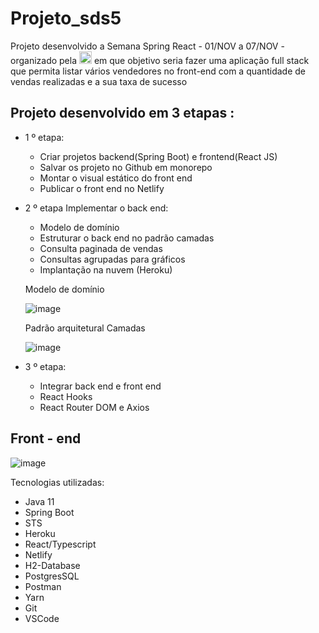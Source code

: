# Projeto_sds5

Projeto desenvolvido a Semana Spring React - 01/NOV a 07/NOV - organizado pela
<a href="https://devsuperior.com.br/"><img height="20" src="https://devsuperior.com.br/_next/static/images/complete_logo-b49596a32b06eba677b5b122390a1099.svg" /></a>
em que objetivo seria fazer uma aplicação full stack que permita listar vários vendedores no front-end com a quantidade de vendas realizadas e a sua taxa de sucesso

## Projeto desenvolvido em 3 etapas :

  - 1 º etapa: 
     <ul>
      <li>Criar projetos backend(Spring Boot) e frontend(React JS)</li>
      <li>Salvar os projeto no Github em monorepo</li>
      <li>Montar o visual estático do front end</li>
      <li>Publicar o front end no Netlify</li>
     </ul>
     
   - 2 º etapa Implementar o back end: 
     <ul>
      <li>Modelo de domínio</li>
      <li>Estruturar o back end no padrão camadas</li>
      <li>Consulta paginada de vendas</li>
      <li>Consultas agrupadas para gráficos</li>
      <li>Implantação na nuvem (Heroku)</li>
     </ul>
     
     Modelo de domínio
     
     ![image](https://user-images.githubusercontent.com/49655819/143770358-b37094e4-eed7-4408-b756-56a37432479d.png)

     Padrão arquitetural Camadas
     
     ![image](https://user-images.githubusercontent.com/49655819/143770395-23e02c14-74de-429d-a987-d0c94324f9cb.png)

     
   - 3 º etapa: 
     <ul>
      <li>Integrar back end e front end</li>
      <li>React Hooks</li>
      <li>React Router DOM e Axios</li>
     </ul>
     
   
   
   ## Front - end
   
   ![image](https://user-images.githubusercontent.com/49655819/143770645-baeddd4c-9bd7-4ca9-8e92-80a405207796.png)

   
   
   
     
   Tecnologias utilizadas:
   
   - Java 11
   - Spring Boot
   - STS
   - Heroku
   - React/Typescript
   - Netlify
   - H2-Database
   - PostgresSQL
   - Postman
   - Yarn
   - Git
   - VSCode





